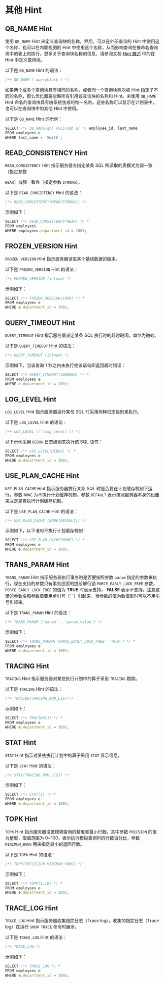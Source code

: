其他 Hint 
============================



QB_NAME Hint 
------------------------

使用 `QB_NAME` Hint 来定义查询块的名称。然后，可以在外部查询的 Hint 中使用这个名称，也可以在内联视图的 Hint 中使用这个名称，从而影响查询在被命名查询块中的表上的执行。更多关于查询块名称的信息，请参阅文档 [Hint 概述](/zh-CN/11.sql-reference-oracle-mode/3.basic-elements-1/6.annotation-1/4.Hint/1.hint-overview.md) 中的在 Hint 中定义查询块。

以下是 `QB_NAME` Hint 的语法：

```javascript
/*+ QB_NAME ( queryblock ) */
```



如果两个或多个查询块具有相同的名称，或者同一个查询块两次被 Hint 指定了不同的名称，那么优化器将忽略所有引用该查询块的名称和 Hint。未使用 `QB_NAME` Hint 命名的查询块具有由系统生成的惟一名称。这些名称可以显示在计划表中，也可以在查询块中的其他 Hint 中使用。

以下是 `QB_NAME` Hint 的示例：

```javascript
SELECT /*+ QB_NAME(qb) FULL(@qb e) */ employee_id, last_name
FROM employees e
WHERE last_name = 'Smith';
```



READ_CONSISTENCY Hint 
---------------------------------

`READ_CONSISTENCY` Hint 指示服务器去指定某条 SQL 所读取的表模式为弱一致（指定参数 

`WEAK`）或强一致性（指定参数 `STRONG`）。

以下是 `READ_CONSISTENCY` Hint 的语法：

```javascript
/*+ READ_CONSISTENCY(WEAK[STRONG]) */
```



示例如下：

```javascript
SELECT /*+ READ_CONSISTENCY(WEAK) */ * 
FROM employees 
WHERE employees.department_id = 1001;
```



FROZEN_VERSION Hint 
-------------------------------

`FROZEN_VERSION` Hint 指示服务器读取某个基线数据的版本。

以下是 `FROZEN_VERSION` Hint 的语法：

```javascript
/*+ FROZEN_VERSION (intnum) */
```



示例如下：

```javascript
SELECT /*+ FROZEN_VERSION(1000) */ *
FROM employees e
WHERE e.department_id = 1001;
```



QUERY_TIMEOUT Hint 
------------------------------

`QUERY_TIMEOUT` Hint 指示服务器设定某条 SQL 执行时的超时时间，单位为微妙。

以下是 `QUERY_TIMEOUT` Hint 的语法：

```javascript
/*+ QUERY_TIMEOUT (intnum) */
```



示例如下，当该查询 1 秒之内未执行完该语句即返回超时错误：

```javascript
SELECT /*+ QUERY_TIMEOUT(1000000) */ *
FROM employees e
WHERE e.department_id = 1001;
```



LOG_LEVEL Hint 
--------------------------

`LOG_LEVEL` Hint 指示服务器运行某句 SQL 时采用何种日志级别来执行。

以下是 `LOG_LEVEL` Hint 的语法：

```javascript
/*+ LOG_LEVEL ([']log_level[']) */
```



以下示例采用 `DEBUG` 日志级别来执行该 SQL 语句：

```javascript
SELECT /*+ LOG_LEVEL(DEBUG) */ *
FROM employees e
WHERE e.department_id = 1001;
```



USE_PLAN_CACHE Hint 
-------------------------------

`USE_PLAN_CACHE` Hint 指示服务器执行某条 SQL 时是否要在计划缓存机制下运行，参数 `NONE` 为不执行计划缓存机制，参数 `DEFAULT` 表示按照服务器本身的设置来决定是否执行计划缓存机制。

以下是 `USE_PLAN_CACHE` Hint 的语法：

```javascript
/*+ USE_PLAN_CACHE (NONE[DEFAULT]) */
```



示例如下，以下语句不执行计划缓存机制：

```javascript
SELECT /*+ USE_PLAN_CACHE(NONE) */ *
FROM employees e
WHERE e.department_id = 1001;
```



TRANS_PARAM Hint 
----------------------------

`TRANS_PARAM` Hint 指示服务器执行事务时是否要按照参数 `param` 指定的参数来执行，现在支持的参数只有事务层面的提前解行锁 `FORCE_EARLY_LOCK_FREE` 参数，`FORCE_EARLY_LOCK_FREE` 的值为 **TRUE** 时表示支持， **FALSE** 表示不支持。注意这里的参数名和参数值要用单引号（' '）引起来，当参数的值为数值型时可以不用引号引起来。

以下是 `TRANS_PARAM` Hint 的语法：

```javascript
/*+ TRANS_PARAM ['param' , 'param_value'] */
```



示例如下：

```javascript
SELECT /*+ TRANS_PARAM('FORCE_EARLY_LOCK_FREE' 'TRUE') */ *
FROM employees e
WHERE e.department_id = 1001;
```



TRACING Hint 
------------------------

`TRACING` Hint 指示服务器对某些执行计划中的算子采用 `TRACING` 跟踪。

以下是 `TRACING` Hint 的语法：

```javascript
/*+ TRACING(TRACING_NUM_LIST)*/
```



示例如下：

```javascript
SELECT /*+ TRACING(1) */ *
FROM employees e
WHERE e.department_id = 1001;
```



STAT Hint 
---------------------

`STAT` Hint 指示对某些执行计划中的算子采用 `STAT` 显示信息。

以下是 `STAT` Hint 的语法：

```javascript
/*+ STAT(TRACING_NUM_LIST) */
```



示例如下：

```javascript
SELECT /*+ STAT(1) */ *
FROM employees e
WHERE e.department_id = 1001;
```



TOPK Hint 
---------------------

`TOPK` Hint 指示服务器设置模糊查询的精度和最小行数。其中参数 `PRECSION` 的值为整型，取值范围为 0\~100，表示执行模糊查询时的行数百分比，参数 `MINIMUM_ROWS` 用来指定最小的返回行数。

以下是 `TOPK` Hint 的语法：

```javascript
/*+ TOPK(PRECISION MINIMUM_ROWS) */
```



示例如下：

```javascript
SELECT /*+ TOPK(1,10) */ *
FROM employees e
WHERE e.department_id = 1001;
```



TRACE_LOG Hint 
--------------------------

`TRACE_LOG` Hint 指示服务器收集跟踪日志（Trace log），收集的跟踪日志（Trace log）在运行 `SHOW TRACE` 命令时展示。

以下是 `TRACE_LOG` Hint 的语法：

```javascript
/*+ TRACE_LOG */
```



示例如下：

```javascript
SELECT /*+ TRACE_LOG */ *
FROM employees e
WHERE e.department_id = 1001;
```


